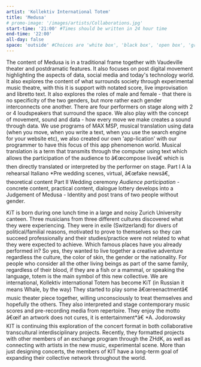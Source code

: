 ```yaml
---
artist: 'Kollektiv International Totem'
title: 'Medusa'
# promo-image: '/images/artists/Collaborations.jpg'
start-time: '21:00' #Times should be written in 24 hour time
end-time: '22:00'
all-day: false
space: 'outside' #Choices are 'white box', 'black box', 'open box', 'grounds'
---
```

<!-- Description -->
The content of Medusa is in a traditional frame together with Vaudeville theater and postdramatic features. It also focuses on post digital movement highlighting the aspects of data, social media and today's technology world. It also explores the content of what surrounds society through experimental music theatre, with this it is support with notated score, live improvisation and libretto text.
It also explores the roles of male and female - that there is no specificity of the two genders, but more rather each gender interconnects one another. There are four performers on stage along with 2 or 4 loudspeakers that surround the space.
We also play with the concept of movement, sound and data - how every move we make creates a sound through data. We use programs of MAX MSP, musical translation using data (when you move, when you write a text, when you use the search engine for your website etc), we also created our own 'app-lication' with our programmer to have this focus of this app phenomenon world.
Musical translation is a term that transmits through the computer using text which allows the participation of the audience to â€œcompose liveâ€ which is then directly translated or interpreted by the performer on stage.
Part I A la rehearsal Italiano *Pre wedding scenes, virtual, â€œfake newsâ€, theoretical content
Part II Wedding ceremony _Audience participation_ - concrete content, practical content, dialogue lottery develops into a Judgement of Medusa - Identity and post trans of two people without gender.
<!-- Bio -->
KiT is born during one lunch time in a large and noisy Zurich University canteen. Three musicians from three different cultures discovered what they were experiencing. They were in exile (Switzerland) for divers of political/familial reasons, motivated to prove to themselves so they can succeed professionally and their studies/practice were not related to what they were expected to achieve. Which famous places have you already performed in?
So yes, they wanted to live together a creative adventure regardless the culture, the color of skin, the gender or the nationality. For people who consider all the other living beings as part of the same family, regardless of their blood, if they are a fish or a mammal, or speaking the language, totem is the main symbol of this new collective. We are international, Kollektiv international Totem has become KiT (in Russian it means Whale, by the way)
They started to play some â€œreenactmentâ€ music theater piece together, willing unconsciously to treat themselves and hopefully the others.
They also interpreted and stage contemporary music scores and pre-recording media from repertoire.
They enjoy the motto â€œif an artwork does not cures, it is entertainment*â€
*A. Jodorowsky
KIT is continuing this exploration of the concert format in both collaborative transcultural interdisciplinary projects. Recently, they formatted projects with other members of an exchange program through the ZHdK, as well as connecting with artists in the new music, experimental scene. More than just designing concerts, the members of KIT have a long-term goal of expanding their collective network throughout the world.